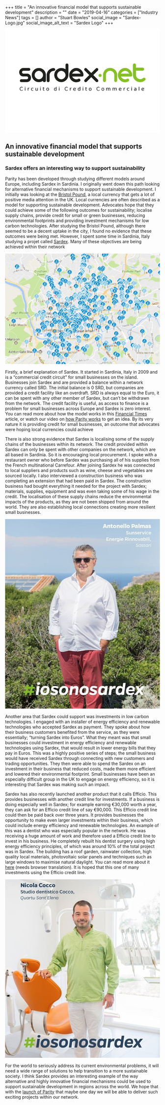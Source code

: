 +++
title = "An innovative financial model that supports sustainable development"
description = ""
date = "2019-04-16"
categories = ["Industry News"]
tags = []
author = "Stuart Bowles"
social_image = "Sardex-Logo.jpg"
social_image_alt_text = "Sardex Logo"
+++

![Sardex Logo](Sardex-Logo.jpg)

## An innovative financial model that supports sustainable development


### Sardex offers an interesting way to support sustainability

Parity has been developed through studying different models around Europe, including Sardex in Sardinia. I originally went down this path looking for alternative financial mechanisms to support sustainable development. I initially was looking at the [Bristol Pound](https://bristolpound.org/), a local currency that gets a lot of positive media attention in the UK. Local currencies are often described as a model for supporting sustainable development. Advocates hope that they could achieve some of the following outcomes for sustainability; localise supply chains, provide credit for small or green businesses, reducing environmental footprints and providing investment mechanisms for low carbon technologies. After studying the Bristol Pound, although there seemed to be a decent uptake in the city, I found no evidence that these outcomes were being met. However, I spent some time in Sardinia, Italy studying a projet called [Sardex](https://www.sardex.net/?lang=en). Many of these objectives are being achieved within their network

![Bristol Pound Map](Bristol-Pound-Map.jpg)

Firstly, a brief explanation of Sardex. It started in Sardinia, Italy in 2009 and is a “commercial credit circuit” for small businesses on the island. Businesses join Sardex and are provided a balance within a network currency called SRD. The initial balance is 0 SRD, but companies are provided a credit facility like an overdraft. SRD is always equal to the Euro, it can be spent with any other member of Sardex, but can’t be withdrawn from the network. The credit facility is useful, as access to finance is a problem for small businesses across Europe and Sardex is zero interest. You can read more about how the model works in this [Financial Times](https://www.ft.com/content/cf875d9a-5be6-11e5-a28b-50226830d644) article, or watch our video on [how Parity works](https://www.youtube.com/watch?v=zoOcDY0c5GE) to get an idea. By its very nature it is providing credit for small businesses, an outcome that advocates were hoping local currencies could achieve

There is also strong evidence that Sardex is localising some of the supply chains of the businesses within its network. The credit provided within Sardex can only be spent with other companies on the network, which are all based in Sardinia. So it is encouraging local procurement. I spoke with a restaurant owner who before Sardex was purchasing all of his supplies from the French multinational Carrefour. After joining Sardex he was connected to local suppliers and products such as wine, cheese and vegetables are sourced locally. I also interviewed a construction business who was completing an extension that had been paid in Sardex. The construction business had bought everything it needed for the project with Sardex; materials, supplies, equipment and was even taking some of his wage in the credit. The localisation of these supply chains reduce the environmental impacts of the products, as they are not been shipped from around the world. They are also establishing local connections creating more resilient small businesses.

![#IAmSardex](iosonosardex(1).jpg)

Another area that Sardex could support was investments in low carbon technologies. I engaged with an installer of energy efficiency and renewable technologies who accepted Sardex as payment. They spoke about how their business customers benefited from the service, as they were essentially; “turning Sardex into Euros”. What they meant was that small businesses could investment in energy efficiency and renewable technologies using Sardex, that would result in lower energy bills that they pay in Euros. This was a highly positive series of steps; the small business would have received Sardex through connecting with new customers and trading opportunities. They then were able to spend the Sardex on an investment in their business that reduced costs, made them more efficient and lowered their environmental footprint. Small businesses have been an especially difficult group in the UK to engage on energy efficiency, so it is interesting that Sardex was making such an impact.

Sardex has also recently launched another product that it calls Efficio. This provides businesses with another credit line for investments. If a business is doing especially well in Sardex; for example earning €30,000 worth a year, they can ask for an Efficio credit line of say €90,000. This Efficio credit line could then be paid back over three years. It provides businesses the opportunity to make even larger investments within their business, which could include energy efficiency and renewable technologies. An example of this was a dentist who was especially popular in the network. He was receiving a huge amount of work and therefore used a Efficio credit line to invest in his business. He completely rebuilt his dentist surgery using high energy efficiency principles, of which was around 10% of the total project was in Sardex. The building has a roof garden, rainwater collection, high quality local materials, photovoltaic solar panels and techniques such as large windows to maximise natural daylight. You can read more about it [here](https://sardex.net/sardex-realizzero-progetto-volevo/) (needs browser translation). It is hoped that this one of many investments using the Efficio credit line.

![IAmSardex](iosonosardex(2).jpg)

For the world to seriously address its current environmental problems, it will need a wide range of solutions to help transition to a more sustainable society. I think Sardex provides an interesting example of the way alternative and highly innovative financial mechanisms could be used to support sustainable development in regions across the world. We hope that with the [launch of Parity](/posts/2019-04-11_launch-of-parity-in-birmingham/) that maybe one day we will be able to deliver such exciting projects within our network.
